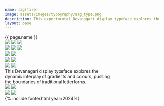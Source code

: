 ```yaml
---
name: aag(fire)
image: assets/images/typography/aag_type.png
description: This experimental Devanagari display typeface explores the dynamic interplay of gradients and colours, pushing the boundaries of traditional letterforms.
layout: base
---
```

<div class="lg:text-[96px] md:text-[96px] text-[50px] flex justify-center items-center min-h-[145px] italic mb-20">
    {{ page.name }}
</div>
<div class="max-w-screen">
    <div class="relative z-1">
        <div class="flex flex-row bg-scroll-right rotate-10">
            <img class="object-contain w-[2000px]" src="{{site.baseurl}}assets/images/typography/website_aag strips-62.png">
            <img class="object-contain w-[2000px]" src="{{site.baseurl}}assets/images/typography/website_aag strips-62.png">
            <img class="object-contain w-[2000px]" src="{{site.baseurl}}assets/images/typography/website_aag strips-62.png">
        </div>
    </div>
    <div class="relative z-2">
        <div class="flex flex-row bg-scroll-left -rotate-10 -translate-y-[100px] xl:-translate-y-[200px] -translate-x-[50px] z-2">
            <img class="object-contain w-[2000px]" src="{{site.baseurl}}assets/images/typography/website_aag strips-61.png">
            <img class="object-contain w-[2000px]" src="{{site.baseurl}}assets/images/typography/website_aag strips-61.png">
            <img class="object-contain w-[2000px]" src="{{site.baseurl}}assets/images/typography/website_aag strips-61.png">
        </div>
    </div>
    <div class="relative">
        <div class="flex flex-row bg-scroll-right xl:-translate-y-[100px] -translate-y-[50px]">
            <img class="object-scale-down w-[2000px]" src="{{site.baseurl}}assets/images/typography/website_aag strips-63.png">
            <img class="object-contain w-[2000px]" src="{{site.baseurl}}assets/images/typography/website_aag strips-63.png">
        </div>
    </div>
    <div class="flex flex-row bg-scroll-left rotate-3">
        <img class="object-scale-down w-[2000px]" src="{{site.baseurl}}assets/images/typography/website_aag strips-64.png">
        <img class="object-contain w-[2000px]" src="{{site.baseurl}}assets/images/typography/website_aag strips-64.png">
    </div>
    <div class="flex flex-row bg-scroll-right -rotate-10 -translate-y-[100px]">
        <img class="object-scale-down w-[2000px]" src="{{site.baseurl}}assets/images/typography/website_aag strips-65.png">
        <img class="object-contain w-[2000px] " src="{{site.baseurl}}assets/images/typography/website_aag strips-65.png">
    </div>
</div>
<div class="text-[36px] h-[200px] flex justify-center items-center leading-10 text-center my-20">
    This Devanagari display typeface explores the <br> dynamic interplay of gradients and colours, pushing <br> the boundaries of traditional letterforms.
</div>
<div class="w-full h-fit lg:px-20 px-5 font-[Instrument_Serif] text-white overflow-hidden mb-20">
    <div class="grid grid-cols-2 md:grid-rows-1 grid-rows-2 gap-5">
        <div class="md:col-span-1 col-span-2 rounded-3xl overflow-hidden relative hover:cursor-pointer image-switch i1">
            <img class="relative object-scale-down" src="{{site.baseurl}}assets/images/typography/website_23.png">
            <img class="absolute top-0 left-0 object-scale-down" src="{{site.baseurl}}assets/images/typography/website_59.png">
        </div>
        <div class="md:col-span-1 col-span-2 rounded-3xl overflow-hidden relative hover:cursor-pointer image-switch i2">
            <img class="relative object-scale-down opacity-0" src="{{site.baseurl}}assets/images/typography/website_59.png">
            <img class="absolute top-0 left-0 object-scale-down opacity-0" src="{{site.baseurl}}assets/images/typography/website_23.png">
        </div>
    </div>
</div>
{% include footer.html year=2024%}